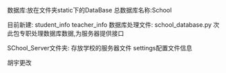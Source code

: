 
数据库:放在文件夹static下的DataBase
总数据库名称:School

目前新建:
student_info
teacher_info
数据库处理文件:
school_database.py
次此包专职处理数据库数据,为服务器提供接口


SChool_Server文件夹:
存放学校的服务器文件
settings配置文件信息

胡宇更改

